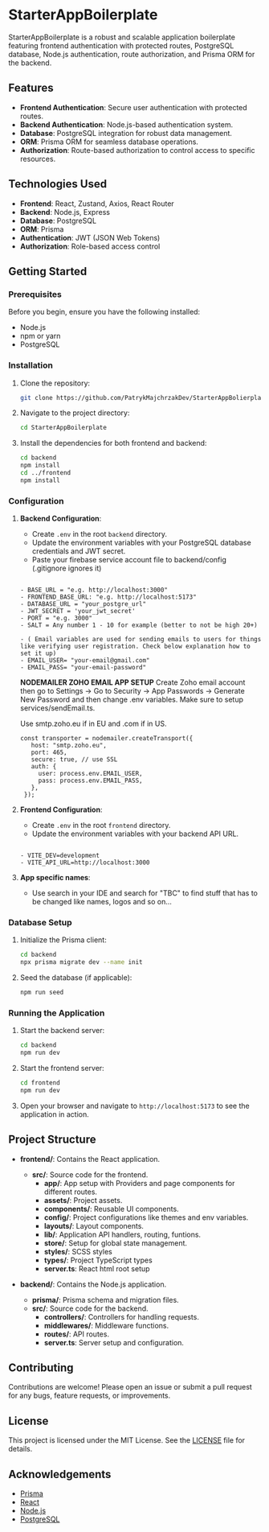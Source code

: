 # StarterAppBoilerplate

StarterAppBoilerplate is a robust and scalable application boilerplate featuring frontend authentication with protected routes, PostgreSQL database, Node.js authentication, route authorization, and Prisma ORM for the backend.

## Features

- **Frontend Authentication**: Secure user authentication with protected routes.
- **Backend Authentication**: Node.js-based authentication system.
- **Database**: PostgreSQL integration for robust data management.
- **ORM**: Prisma ORM for seamless database operations.
- **Authorization**: Route-based authorization to control access to specific resources.

## Technologies Used

- **Frontend**: React, Zustand, Axios, React Router
- **Backend**: Node.js, Express
- **Database**: PostgreSQL
- **ORM**: Prisma
- **Authentication**: JWT (JSON Web Tokens)
- **Authorization**: Role-based access control

## Getting Started

### Prerequisites

Before you begin, ensure you have the following installed:

- Node.js
- npm or yarn
- PostgreSQL

### Installation

1. Clone the repository:

   ```sh
   git clone https://github.com/PatrykMajchrzakDev/StarterAppBolierplate.git
   ```

2. Navigate to the project directory:

   ```sh
   cd StarterAppBoilerplate
   ```

3. Install the dependencies for both frontend and backend:

   ```sh
   cd backend
   npm install
   cd ../frontend
   npm install
   ```

### Configuration

1. **Backend Configuration**:

   - Create `.env` in the root `backend` directory.
   - Update the environment variables with your PostgreSQL database credentials and JWT secret.
   - Paste your firebase service account file to backend/config (.gitignore ignores it)

   ```env

   - BASE_URL = "e.g. http://localhost:3000"
   - FRONTEND_BASE_URL: "e.g. http://localhost:5173"
   - DATABASE_URL = "your_postgre_url"
   - JWT_SECRET = 'your_jwt_secret'
   - PORT = "e.g. 3000"
   - SALT = Any number 1 - 10 for example (better to not be high 20+)

   - ( Email variables are used for sending emails to users for things like verifying user registration. Check below explanation how to set it up)
   - EMAIL_USER= "your-email@gmail.com"
   - EMAIL_PASS= "your-email-password"
   ```

   **NODEMAILER ZOHO EMAIL APP SETUP**
   Create Zoho email account then go to Settings -> Go to Security -> App Passwords -> Generate New Password and then change .env variables. Make sure to setup services/sendEmail.ts.

   Use smtp.zoho.eu if in EU and .com if in US.

   ```
   const transporter = nodemailer.createTransport({
      host: "smtp.zoho.eu",
      port: 465,
      secure: true, // use SSL
      auth: {
        user: process.env.EMAIL_USER,
        pass: process.env.EMAIL_PASS,
      },
    });
   ```

2. **Frontend Configuration**:

   - Create `.env` in the root `frontend` directory.
   - Update the environment variables with your backend API URL.

   ```env

   - VITE_DEV=development
   - VITE_API_URL=http://localhost:3000
   ```

3. **App specific names**:
   - Use search in your IDE and search for "TBC" to find stuff that has to be changed like names, logos and so on...

### Database Setup

1. Initialize the Prisma client:

   ```sh
   cd backend
   npx prisma migrate dev --name init
   ```

2. Seed the database (if applicable):

   ```sh
   npm run seed
   ```

### Running the Application

1. Start the backend server:

   ```sh
   cd backend
   npm run dev
   ```

2. Start the frontend server:

   ```sh
   cd frontend
   npm run dev
   ```

3. Open your browser and navigate to `http://localhost:5173` to see the application in action.

## Project Structure

- **frontend/**: Contains the React application.

  - **src/**: Source code for the frontend.
    - **app/**: App setup with Providers and page components for different routes.
    - **assets/**: Project assets.
    - **components/**: Reusable UI components.
    - **config/**: Project configurations like themes and env variables.
    - **layouts/**: Layout components.
    - **lib/**: Application API handlers, routing, funtions.
    - **store/**: Setup for global state management.
    - **styles/**: SCSS styles
    - **types/**: Project TypeScript types
    - **server.ts**: React html root setup

- **backend/**: Contains the Node.js application.
  - **prisma/**: Prisma schema and migration files.
  - **src/**: Source code for the backend.
    - **controllers/**: Controllers for handling requests.
    - **middlewares/**: Middleware functions.
    - **routes/**: API routes.
    - **server.ts**: Server setup and configuration.

## Contributing

Contributions are welcome! Please open an issue or submit a pull request for any bugs, feature requests, or improvements.

## License

This project is licensed under the MIT License. See the [LICENSE](LICENSE) file for details.

## Acknowledgements

- [Prisma](https://www.prisma.io/)
- [React](https://reactjs.org/)
- [Node.js](https://nodejs.org/)
- [PostgreSQL](https://www.postgresql.org/)
